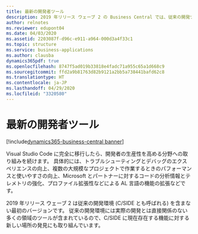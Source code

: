 ```yaml
---
title: 最新の開発者ツール
description: 2019 年リリース ウェーブ 2 の Business Central では、従来の開発ツール C/SIDE と開発言語 C/AL が廃止され、拡張機能ベースのカスタマイズ アプローチがサポートされる Visual Studio Code、Azure DevOps、AL 言語に基づく最新のソリューションに置き換えられます。
author: relnotes
ms.reviewer: edupont04
ms.date: 04/03/2020
ms.assetid: 2203087f-d96c-e911-a964-000d3a4f33c1
ms.topic: structure
ms.service: business-applications
ms.author: clausba
dynamics365pdf: true
ms.openlocfilehash: 8747f5ad019b33818e4fadc71a955c65a1d668c9
ms.sourcegitcommit: ffd2a9b81763d82b9121a2bb5a738441bafd62c8
ms.translationtype: HT
ms.contentlocale: ja-JP
ms.lasthandoff: 04/29/2020
ms.locfileid: "3320580"
---
```

# <a name="modern-developer-tools"></a>最新の開発者ツール

[!include[dynamics365-business-central banner](../includes/dynamics365-business-central.md)]

<!--structure start-->
Visual Studio Code に完全に移行したら、開発者の生産性を高める分野への取り組みを続けます。 具体的には、トラブルシューティングとデバッグのエクスペリエンスの向上、複数の大規模なプロジェクトで作業するときのパフォーマンスと使いやすさの向上、Microsoft とパートナーに対するコードの分析情報とテレメトリの強化、プロファイル拡張性などによる AL 言語の機能の拡張などです。 

2019 年リリース ウェーブ 2 は従来の開発環境 (C/SIDE とも呼ばれる) を含まない最初のバージョンです。 従来の開発環境には実際の開発とは直接関係のない多くの領域のツールが含まれているので、C/SIDE に現在存在する機能に対する新しい場所の発見にも取り組んでいます。
<!--structure end-->




